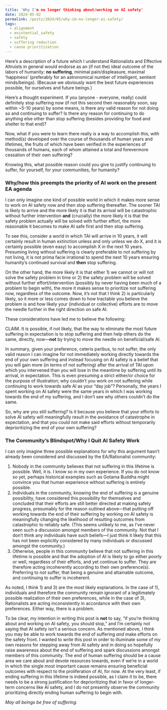 ```yaml
---
title: 'Why I'm no longer thinking about/working on AI safety' 
date: 2024-05-02
permalink: /posts/2024/05/why-im-no-longer-ai-safety/
tags:
  - alignment
  - existential_safety
  - safety
  - suffering reduction
  - cause prioritization
---
```


Here’s a description of a future which I understand Rationalists and Effective Altruists in general would endorse as an (if not the) ideal outcome of the labors of humanity: **no suffering**, minimal pain/displeasure, maximal ‘happiness’ (preferably for an astronomical number of intelligent, sentient minds/beings). (Because we obviously want the best future experiences possible, for ourselves and future beings.)

Here’s a thought experiment. If you (anyone - everyone, really) could definitely stop suffering now (if not this second then reasonably soon, say within ~5-10 years) by some means, is there any valid reason for not doing so and continuing to suffer? Is there any reason for continuing to do anything else other than stop suffering (besides providing for food and shelter to that end)?

Now, what if you were to learn there really *is* a way to accomplish this, with method(s) developed over the course of thousands of human years and lifetimes, the fruits of which have been verified in the experiences of thousands of humans, each of whom attained a total and forevermore cessation of their own suffering?

Knowing this, what possible reason could you give to justify continuing to suffer, for yourself, for your communities, for humanity?

### Why/how this preempts the priority of AI work on the present EA agenda

I can only imagine one kind of possible world in which it makes more sense to work on AI safety now and then stop suffering thereafter. The sooner TAI is likely to arrive and the more likely it is that its arrival will be catastrophic without further intervention **and** (crucially) the more likely it is that the safety problem actually will be solved with further effort, the more reasonable it becomes to make AI safe first and then stop suffering.

To see this, consider a world in which TAI will arrive in 10 years, it will certainly result in human extinction unless and only unless we do X, and it is certainly possible (even easy) to accomplish X in the next 10 years. Presuming living without suffering is clearly preferable to not suffering by not living, it is not prima facie irrational to spend the next 10 years ensuring humanity’s continued survival and **then** stop suffering.

On the other hand, the more likely it is that either 1) we cannot or will not solve the safety problem in time or 2) the safety problem will be solved without further effort/intervention (possibly by never having been much of a problem to begin with), the more it makes sense to prioritize not suffering now, regardless of the outcome. Now, it’s not that I think 2) is particularly likely, so it more or less comes down to how tractable you believe the problem is and how likely your (individual or collective) efforts are to move the needle further in the right direction on safe AI.

These considerations have led me to believe the following:

CLAIM. It is possible, if not likely, that the way to eliminate the most future suffering in expectation is to stop suffering and then help others do the same, directly, now—**not** by trying to move the needle on beneficial/safe AI.

In summary, given your preference, ceteris paribus, to not suffer, the only valid reason I can imagine for not immediately working directly towards the end of your own suffering and instead focusing on AI safety is a belief that you will gain more (in terms of not suffering) after the arrival of TAI upon which you intervened than you will lose in the meantime by suffering until its arrival, in expectation. This is even presuming a strict either/or choice for the purpose of illustration; why couldn’t you work on not suffering while continuing to work towards safe AI as your “day job”? Personally, the years I spent working on AI safety were the same years in which I was working towards the end of my suffering, and I don’t see why others couldn’t do the same.

So, why are you still suffering? Is it because you believe that your efforts to solve AI safety will meaningfully result in the avoidance of catastrophe in expectation, and that you could not make said efforts without temporarily deprioritizing the end of your own suffering?

### The Community’s Blindspot/Why I Quit AI Safety Work

I can only imagine three possible explanations for why this argument hasn’t already been considered and discussed by the EA/Rationalist community:

1.  Nobody in the community believes that not suffering in this lifetime is possible. Well, it is. I know so in my own experience. If you do not know so yet, perhaps historical examples such as Gotama Buddha might convince you that human experience without suffering is entirely possible.
2.  Individuals in the community, knowing the end of suffering is a genuine possibility, have considered this possibility for themselves and concluded that their efforts are still better directed at making safety progress, presumably for the reason outlined above—that putting off working towards the end of their suffering by working on AI safety is meaningfully changing the likelihood of resulting outcomes from catastrophic to reliably safe. (This seems unlikely to me, as I’ve never seen such a discussion amongst members of the community. Not that I don’t think any individuals have such beliefs—I just think it likely that this has not been explicitly considered by many individuals or discussed amongst the community.)
3.  Otherwise, people in this community believe that not suffering in this lifetime is possible and that the adoption of AI is likely to go either poorly or well, regardless of their efforts, and yet continue to suffer. They are therefore acting incoherently according to their own preference(s). Preferring to not suffer, that being a genuine and attainable outcome, and continuing to suffer is incoherent.

As noted, I think 1) and 3) are the most likely explanations. In the case of 1), individuals and therefore the community remain ignorant of a legitimately possible realization of their own preferences, while in the case of 3), Rationalists are acting inconsistently in accordance with their own preferences. Either way, there is a problem.

To be clear, my intention in writing this post is **not** to say, “if you’re thinking about and working on AI safety, you should stop,” and I’m certainly not saying that AI safety isn’t a serious concern. As mentioned above, I think you may be able to work towards the end of suffering *and* make efforts on the safety front. I wanted to write this post in order to illuminate some of my own reasons for stepping away from AI safety and in doing so hopefully raise awareness about the end of suffering and spark discussions amongst members of this community. The end of human suffering should be a cause area we care about and devote resources towards, even if we’re in a world in which the single most important cause remains ensuring beneficial outcomes with respect to the proliferation of AI, for now. At the very least, if ending suffering in this lifetime is indeed possible, as I claim it to be, there needs to be a strong justification for deprioritizing that in favor of longer-term concerns like AI safety, and I do not presently observe the community prioritizing directly ending human suffering to begin with.

*May all beings be free of suffering.*
